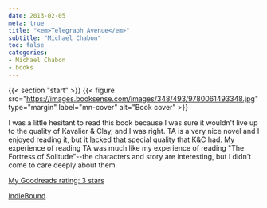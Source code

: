 ```yaml
---
date: 2013-02-05
meta: true
title: "<em>Telegraph Avenue</em>"
subtitle: "Michael Chabon"
toc: false
categories:
- Michael Chabon
- books
---
```


{{< section "start" >}}
{{< figure src="https://images.booksense.com/images/348/493/9780061493348.jpg" type="margin" label="mn-cover" alt="Book cover" >}}

I was a little hesitant to read this book because I was sure it wouldn't live up to the quality of Kavalier &amp; Clay, and I was right. TA is a very nice novel and I enjoyed reading it, but it lacked that special quality that K&amp;C had. My experience of reading TA was much like my experience of reading "The Fortress of Solitude"--the characters and story are interesting, but I didn't come to care deeply about them. 

[My Goodreads rating: 3 stars](https://www.goodreads.com/review/show/512242294)  

[IndieBound](https://www.indiebound.org/book/9780061493348)
